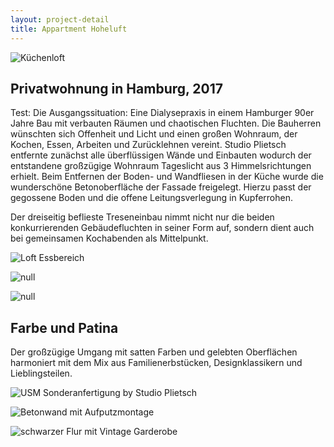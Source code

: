 ```yaml
---
layout: project-detail
title: Appartment Hoheluft
---
```

![Küchenloft](/img/04-SP_0169b_1000px.jpg)

## Privatwohnung in Hamburg, 2017

Test: Die Ausgangssituation: Eine Dialysepraxis in einem Hamburger 90er Jahre Bau mit verbauten Räumen und chaotischen Fluchten. Die Bauherren wünschten sich Offenheit und Licht und einen großen Wohnraum, der Kochen, Essen, Arbeiten und Zurücklehnen vereint.
Studio Plietsch entfernte zunächst alle überflüssigen Wände und Einbauten wodurch der entstandene großzügige Wohnraum Tageslicht aus 3 Himmelsrichtungen erhielt. Beim Entfernen der Boden- und Wandfliesen in der Küche wurde die wunderschöne Betonoberfläche der Fassade freigelegt. Hierzu passt der gegossene Boden und die offene Leitungsverlegung in Kupferrohen.

Der dreiseitig beflieste Treseneinbau nimmt nicht nur die beiden konkurrierenden Gebäudefluchten in seiner Form auf, sondern dient auch bei gemeinsamen Kochabenden als Mittelpunkt.

![Loft Essbereich](/img/02-SP_0154c_1000px.jpg)

![null](/img/13-SP_0271b_500px.jpg)

![null](/img/12-SP_0266b_500px.jpg)

## Farbe und Patina

Der großzügige Umgang mit satten Farben und gelebten Oberflächen harmoniert mit dem Mix aus Familienerbstücken, Designklassikern und Lieblingsteilen.

![USM Sonderanfertigung by Studio Plietsch](/img/08-sp_0046b_1000px.jpg)

![Betonwand mit Aufputzmontage](/img/06-sp_0022f_500px.jpg)

![schwarzer Flur mit Vintage Garderobe](/img/sp_0058a_500px.jpg)
